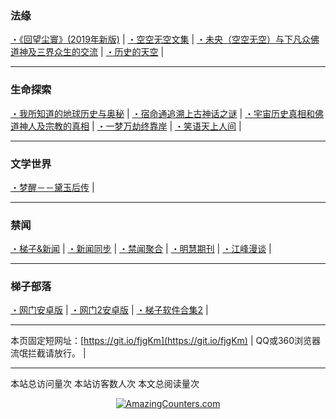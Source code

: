 ### 法缘

[・《回望尘寰》(2019年新版)](https://github.com/lanna2019/lanna2019.github.io/issues/142#issue-493183111)  |
[・空空无空文集](https://github.com/lanna2019/lanna2019.github.io/issues/65#issue-454113136) |
[・未央（空空无空）与下凡众佛道神及三界众生的交流](https://github.com/lanna2019/lanna2019.github.io/issues/64#issue-454107840) |
[・历史的天空](https://github.com/lanna2019/lanna2019.github.io/issues/108#issue-456639959) |


-----------------------------------------------------------
### 生命探索

[・我所知道的地球历史与奥秘](https://github.com/lanna2019/lanna2019.github.io/issues/141#issue-456646755) |
[・宿命通追溯上古神话之谜](https://github.com/lanna2019/lanna2019.github.io/issues/130#issue-456645174) |
[・宇宙历史真相和佛道神人及宗教的真相](https://github.com/lanna2019/lanna2019.github.io/issues/110#issue-456642762) |
[・一梦万劫终靠岸](https://github.com/lanna2019/lanna2019.github.io/issues/91#issue-454726509) |
[・笑语天上人间](https://qxs.la/132227/) |


-----------------------------------------------------------
### 文学世界

[・梦醒－－黛玉后传](https://github.com/lanna2019/lanna2019.github.io/issues/221#issue-527644644) |


-----------------------------------------------------------
### 禁闻

[・梯子&新闻](https://github.com/dfh1/fq)  |
[・新闻同步](https://github.com/dfh2/djy/blob/master/gb/nsc413.md?fldf#1)  |
[・禁闻聚合](https://github.com/gfw-breaker/banned-news1)  |
[・明慧期刊](https://github.com/gfw-breaker/mh-qikan)  |
[・江峰漫谈](https://github.com/gfw-breaker/jiangfeng-subtitles)  |

-----------------------------------------------------------
### 梯子部落


[・网门安卓版](https://gitlab.com/szzdlab/www/raw/master/szzd/oGate.apk?dfxgqfwa2071h)  |
[・网门2安卓版](https://github.com/gfw-breaker/bn-android/blob/master/ogate.md?t=06161236)  |
[・梯子软件合集2](https://github.com/gfw-breaker/nogfw)  |

-----------------------------------------------------------

本页固定短网址：[https://git.io/fjgKm](https://git.io/fjgKm) |
QQ或360浏览器流氓拦截请放行。&nbsp;|&nbsp; 

-----------------------------------------------------------

<script async src="//busuanzi.ibruce.info/busuanzi/2.3/busuanzi.pure.mini.js"></script>
<span id="busuanzi_container_site_pv">本站总访问量<span id="busuanzi_value_site_pv"></span>次</span>
<span id="busuanzi_container_site_uv">本站访客数<span id="busuanzi_value_site_uv"></span>人次</span>
<span id="busuanzi_value_page_pv">本文总阅读量<span id="busuanzi_value_page_pv"></span>次</span>


<div align="center"><a href="http://www.amazingcounters.com"><img border="0" 
src="http://cc.amazingcounters.com/counter.php?i=3243039&c=9729430" 
alt="AmazingCounters.com"></a></div>



